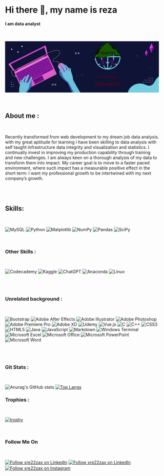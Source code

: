 # Hi there 👋, my name is reza
#### I am data analyst 

</br>

![I am data analyst](https://github.com/xre22zax/xre22zax/blob/main/xre22zax-banner.png)

</br>

## About me :

</br>

Recently transformed from web development to my dream job data analysis. with my great aptitude for learning i have been skilling to data analysis with self taught infrastructure data integrity and visualization and statistics.
I continually invest in improving my production capability through training and new challenges. I am always keen on a thorough analysis of my data to transform them into impact. 
My career goal is to move to a faster paced environment, where such impact has a measurable positive effect in the short term: I want my professional growth to be intertwined with my next company’s growth.

</br>
</br>

## Skills: 

</br>

![MySQL](https://img.shields.io/badge/mysql-%2300f.svg?style=for-the-badge&logo=mysql&logoColor=white)
![Python](https://img.shields.io/badge/python-3670A0?style=for-the-badge&logo=python&logoColor=ffdd54)
![Matplotlib](https://img.shields.io/badge/Matplotlib-%23ffffff.svg?style=for-the-badge&logo=Matplotlib&logoColor=black)
![NumPy](https://img.shields.io/badge/numpy-%23013243.svg?style=for-the-badge&logo=numpy&logoColor=white)
![Pandas](https://img.shields.io/badge/pandas-%23150458.svg?style=for-the-badge&logo=pandas&logoColor=white)
![SciPy](https://img.shields.io/badge/SciPy-%230C55A5.svg?style=for-the-badge&logo=scipy&logoColor=%white)


</br>

### Other Skills :

</br>

![Codecademy](https://img.shields.io/badge/Codecademy-FFF0E5?style=for-the-badge&logo=codecademy&logoColor=1F243A)
![Kaggle](https://img.shields.io/badge/Kaggle-035a7d?style=for-the-badge&logo=kaggle&logoColor=white)
![ChatGPT](https://img.shields.io/badge/chatGPT-74aa9c?style=for-the-badge&logo=openai&logoColor=white)
![Anaconda](https://img.shields.io/badge/Anaconda-%2344A833.svg?style=for-the-badge&logo=anaconda&logoColor=white)
![Linux](https://img.shields.io/badge/Linux-FCC624?style=for-the-badge&logo=linux&logoColor=black)

</br>
</br>

### Unrelated background :

</br>

![Bootstrap](https://img.shields.io/badge/bootstrap-%238511FA.svg?style=for-the-badge&logo=bootstrap&logoColor=white)
![Adobe After Effects](https://img.shields.io/badge/Adobe%20After%20Effects-9999FF.svg?style=for-the-badge&logo=Adobe%20After%20Effects&logoColor=white)
![Adobe Illustrator](https://img.shields.io/badge/adobe%20illustrator-%23FF9A00.svg?style=for-the-badge&logo=adobe%20illustrator&logoColor=white)
![Adobe Photoshop](https://img.shields.io/badge/adobe%20photoshop-%2331A8FF.svg?style=for-the-badge&logo=adobe%20photoshop&logoColor=white)
![Adobe Premiere Pro](https://img.shields.io/badge/Adobe%20Premiere%20Pro-9999FF.svg?style=for-the-badge&logo=Adobe%20Premiere%20Pro&logoColor=white)
![Adobe XD](https://img.shields.io/badge/Adobe%20XD-470137?style=for-the-badge&logo=Adobe%20XD&logoColor=#FF61F6)
![Udemy](https://img.shields.io/badge/Udemy-A435F0?style=for-the-badge&logo=Udemy&logoColor=white)
![Vue.js](https://img.shields.io/badge/vuejs-%2335495e.svg?style=for-the-badge&logo=vuedotjs&logoColor=%234FC08D)
![C](https://img.shields.io/badge/c-%2300599C.svg?style=for-the-badge&logo=c&logoColor=white)
![C++](https://img.shields.io/badge/c++-%2300599C.svg?style=for-the-badge&logo=c%2B%2B&logoColor=white)
![CSS3](https://img.shields.io/badge/css3-%231572B6.svg?style=for-the-badge&logo=css3&logoColor=white)
![HTML5](https://img.shields.io/badge/html5-%23E34F26.svg?style=for-the-badge&logo=html5&logoColor=white)
![Java](https://img.shields.io/badge/java-%23ED8B00.svg?style=for-the-badge&logo=openjdk&logoColor=white)
![JavaScript](https://img.shields.io/badge/javascript-%23323330.svg?style=for-the-badge&logo=javascript&logoColor=%23F7DF1E)
![Markdown](https://img.shields.io/badge/markdown-%23000000.svg?style=for-the-badge&logo=markdown&logoColor=white)
![Windows Terminal](https://img.shields.io/badge/Windows%20Terminal-%234D4D4D.svg?style=for-the-badge&logo=windows-terminal&logoColor=white)
![Microsoft Excel](https://img.shields.io/badge/Microsoft_Excel-217346?style=for-the-badge&logo=microsoft-excel&logoColor=white)
![Microsoft Office](https://img.shields.io/badge/Microsoft_Office-D83B01?style=for-the-badge&logo=microsoft-office&logoColor=white)
![Microsoft PowerPoint](https://img.shields.io/badge/Microsoft_PowerPoint-B7472A?style=for-the-badge&logo=microsoft-powerpoint&logoColor=white)
![Microsoft Word](https://img.shields.io/badge/Microsoft_Word-2B579A?style=for-the-badge&logo=microsoft-word&logoColor=white)

</br>
</br>

### Git Stats :

</br>

![Anurag's GitHub stats](https://github-readme-stats.vercel.app/api?username=xre22zax&show_icons=true&theme=tokyonight)
[![Top Langs](https://github-readme-stats.vercel.app/api/top-langs/?username=xre22zax&layout=donut)](https://github.com/anuraghazra/github-readme-stats)


### Trophies :
</br>

[![trophy](https://github-profile-trophy.vercel.app/?username=xre22zax&theme=onestar)](https://github.com/ryo-ma/github-profile-trophy)





</br>

### Follow Me On

</br>

[<img src="https://raw.githubusercontent.com/Raymo111/Raymo111/master/socials/linkedin.png" height="40em" align="center" alt="Follow xre22zax on LinkedIn" title="Follow xre22zax on LinkedIn"/>](https://www.linkedin.com/in/mohammad-reza-sadeghi-075b39276/)
[<img src='https://cdn.jsdelivr.net/npm/simple-icons@3.0.1/icons/github.svg' height="40em" align="center" alt="Follow xre22zax on LinkedIn" title="Follow xre22zax on Github"/>](https://github.com/https://github.com/xre22zax/) 
[<img src="https://raw.githubusercontent.com/Raymo111/Raymo111/master/socials/instagram.svg" height="40em" align="center" alt="Follow xre22zax on Instagram" title="Follow xre22zax on Instagram"/>](https://www.instagram.com/https://www.instagram.com/_xre22zax//) 


<!--
**xre22zax/xre22zax** is a ✨ _special_ ✨ repository because its `README.md` (this file) appears on your GitHub profile.


##from video


![Anurag's GitHub stats](https://github-readme-stats.vercel.app/api?username=xre22zax&show_icons=true&theme=radical)

![Top Langs](https://github-readme-stats.vercel.app/api/top-langs/?username=xre22zax&layout=compact)



<img align='left' width='47%' src="https://github-readme-stats.vercel.app/api?username=xre22zax&show_icons=true&theme=radical" />g



[![Top Langs](https://github-readme-stats.vercel.app/api/top-langs/?username=https://github.com/xre22zax/)](https://github.com/anuraghazra/github-readme-stats)

![GitHub stats](https://github-readme-stats.vercel.app/api?username=https://github.com/xre22zax/&show_icons=true)  

![GitHub Activity Graph](https://activity-graph.herokuapp.com/graph?username=https://github.com/xre22zax/)  

![Profile views](https://gpvc.arturio.dev/https://github.com/xre22zax/)  


Here are some ideas to get you started:

- 🔭 I’m currently working on ...
- 🌱 I’m currently learning ...
- 👯 I’m looking to collaborate on ...
- 🤔 I’m looking for help with ...
- 💬 Ask me about ...
- 📫 How to reach me: ...
- 😄 Pronouns: ...
- ⚡ Fun fact: ...
-->
